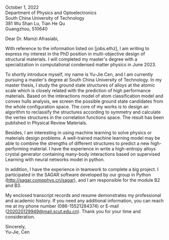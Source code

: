 October 1, 2022  
Department of Physics and Optoelectronics  
South China University of Technology  
381 Wu Shan Lu, Tian He Qu  
Guangzhou, 510640   



Dear Dr. Mamzi Afrasiabi,


With reference to the information listed on [jobs.ethz], I am writing to express my interest in the PhD position in multi-objective design of structural materials.
I will completed my master's degree with a specialization in computational condensed matter physics in June 2023.



To shortly introduce myself, my name is Yu-Jie Cen, and I am currently pursuing a master's degree at South China University of Technology. 
In my master thesis, I study the ground state structures of alloys at the atomic scale which is closely related with the prediction of high performance materials. Based on the interactions model of atom classification model and convex hulls analysis, we screen the possible ground state candidates from the whole configuration space. The core of my works is to design an algorithm to reclassify the structures according to symmetry and calculate the vertex structures in the correlation functions space. The result has been published in Physical Review Materials. 
<!-- Besides, I have the experience in standardized high-throughput first-principle calculation in VASP software.  -->

Besides, I am interesting in using machine learning to solve physics or materials design problems. A well-trained machine learning model may be able to combine the strengths of different structures to predict a new high-performing material. I have the experience in write a high-entropy alloys crystal generator containing many-body interactions based on supervised Learning with neural networks model in python.

In addition, I have the experience in teamwork to complete a big project.
I participated in the SAGAR software developed by our group in Python (http://sagar.compphys.cn/sagar), and I am responsible for the module B2 and B3.


 My enclosed transcript records and resume demonstrates my professional and academic history. If you need any additional information, you can reach me at my phone number (086-15521284374) or E-mail (202020129949@mail.scut.edu.cn). Thank you for your time and consideration.  



Sincerely,  
Yu-Jie, Cen
